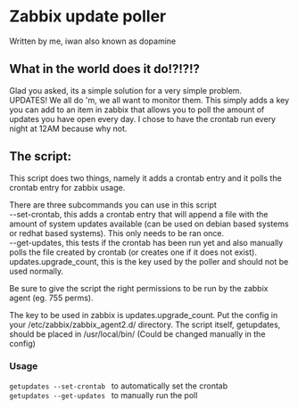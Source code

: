 # Zabbix update poller
Written by me, iwan also known as dopamine

## What in the world does it do!?!?!?
Glad you asked, its a simple solution for a very simple problem.\
UPDATES! We all do 'm, we all want to monitor them. This simply adds a key you can add to an item in zabbix that allows you to poll the amount of updates you have open every day. I chose to have the crontab run every night at 12AM because why not.  

## The script:
This script does two things, namely it adds a crontab entry and  it polls the crontab entry for zabbix usage.

There are three subcommands you can use in this script\
--set-crontab, this adds a crontab entry that will append a file with the amount of system updates available (can be used on debian based systems or redhat based systems). This only needs to be ran once.\
--get-updates, this tests if the crontab has been run yet and also manually polls the file created by crontab (or creates one if it does not exist).\
updates.upgrade_count, this is the key used by the poller and should not be used normally.

Be sure to give the script the right permissions to be run by the zabbix agent (eg. 755 perms).

The key to be used in zabbix is updates.upgrade_count. Put the config in your /etc/zabbix/zabbix_agent2.d/ directory. The script itself, getupdates, should be placed in /usr/local/bin/ (Could be changed manually in the config)

### Usage
<code>getupdates --set-crontab </code> to automatically set the crontab\
<code>getupdates --get-updates </code> to manually run the poll

